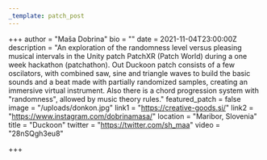 ```yaml
---
_template: patch_post
---
```


+++
author = "Maša Dobrina"
bio = ""
date = 2021-11-04T23:00:00Z
description = "An exploration of the randomness level versus pleasing musical intervals in the Unity patch PatchXR (Patch World) during a one week hackathon (patchathon). Out Duckoon patch consists of a few oscilators, with combined saw, sine and triangle waves to build the basic sounds and a beat made with partially randomized samples, creating an immersive virtual instrument. Also there is a chord progression system with \"randomness\", allowed by music theory rules."
featured_patch = false
image = "/uploads/donkon.jpg"
link1 = "https://creative-goods.si/"
link2 = "https://www.instagram.com/dobrinamasa/"
location = "Maribor, Slovenia"
title = "Duckoon"
twitter = "https://twitter.com/sh_maa"
video = "28nSQgh3eu8"

+++
